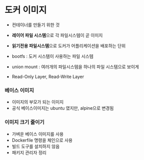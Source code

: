 # 도커 이미지

- 컨테이너를 만들기 위한 것
- **레이어 파일 시스템**으로 각 파일시스템이 곧 이미지
- **읽기전용 파일시스템**으로 도커가 어플리케이션을 배포하는 단위

- bootfs : 도커 시스템이 사용하는 파일 시스템
- union mount : 여러개의 파일시스템을 하나의 파일 시스템으로 보이게
- Read-Only Layer, Read-Write Layer

### 베이스 이미지

- 이미지의 부모가 되는 이미지
- 공식 베이스이미지는 ubuntu 였지만, alpine으로 변경됨 

### 이미지 크기 줄이기

- 가벼운 베이스 이미지를 사용
- Dockerfile 명령을 체인으로 사용
- 빌드 도구를 설치하지 않음
- 패키지 관리자 정리